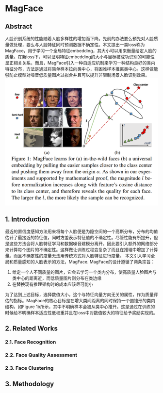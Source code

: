 # MagFace
## Abstract
人脸识别系统的性能随着人脸多样性的增加而下降。先前的办法要么预先对人脸质量做处理，要么与人脸特征同时预测数据不确定性。本文提出一类loss称为MagFace，用于学习一个全局特征embedding，其大小可以用来衡量给定人脸的质量。在新loss下，可以证明特征embedding的大小与目标被成功识别的可能性呈正相关关系。而且，MagFace引入一种自适应机制来学习一种结构良好的类内特征分布，方法是通过将简单样本拉向类中心，将困难样本推离类中心。这样做能够防止模型对噪音低质量图片过拟合并且可以提升非限制场景人脸识别效果。
![Figure 1](1.png 'Figure 1')

## 1. Introduction
最近的置信度感知方法用来将每个人脸便是为隐空间的一个高斯分布，分布的均值估计了最接近的特征值，同时方差表示特征值的不确定性。尽管性能有所提升，但是这些方法会将人脸特征学习和数据噪音建模分离开。因此要引入额外的网络部分来计算每个图片的不确定性。这样做让训练过程变复杂了而且在推理中增加了计算量。而且不确定性的度量无法用传统方式对人脸特征进行度量。
本文引入学习全局和质量感知的人脸表示的方法，MagFace. MagFace的设计遵循了两条宗旨：
1. 给定一个人不同质量的图片，它会去学习一个类内分布，使高质量人脸图片与类中心的距离近，而低质量图片则分布在类边缘
2. 在替换现有推理架构时的成本应该尽可能小

为了达到上述目标，选择数值大小，这个与特征向量方向无关的属性，作为质量评估的指标。MagFace的核心目标是在增大类间距离的同时保持一个圆锥形的类内结构，如Figure 1b所示，其中不明确样本会被从类中心推开。这是通过在训练的时候给不明确样本适应性低权重并且在loss中对数值较大的特征给予奖励实现的。

## 2. Related Works
### 2.1. Face Recognition
### 2.2. Face Quality Assessment
### 2.3. Face Clustering

## 3. Methodology
